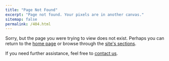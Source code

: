 ```yaml
---
title: "Page Not Found"
excerpt: "Page not found. Your pixels are in another canvas."
sitemap: false
permalink: /404.html
---
```



Sorry, but the page you were trying to view does not exist. Perhaps you can return to the [home page](/) or browse through the [site's sections](/).

If you need further assistance, feel free to [contact us](/contact).
